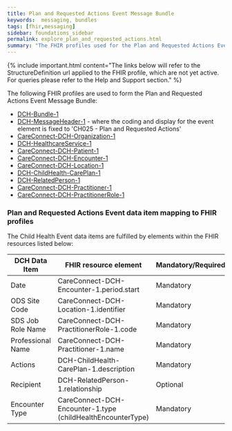 ```yaml
---
title: Plan and Requested Actions Event Message Bundle
keywords:  messaging, bundles
tags: [fhir,messaging]
sidebar: foundations_sidebar
permalink: explore_plan_and_requested_actions.html
summary: "The FHIR profiles used for the Plan and Requested Actions Event Message Bundle"
---
```


{% include important.html content="The links below will refer to the StructureDefinition url applied to the FHIR profile, which are not yet active. For queries please refer to the Help and Support section." %} 

The following FHIR profiles are used to form the Plan and Requested Actions Event Message Bundle:

- [DCH-Bundle-1](https://fhir.nhs.uk/STU3/StructureDefinition/DCH-Bundle-1)
- [DCH-MessageHeader-1](https://fhir.nhs.uk/STU3/StructureDefinition/DCH-MessageHeader-1) - where the coding and display for the event element is fixed to 'CH025 - Plan and Requested Actions'
- [CareConnect-DCH-Organization-1](https://fhir.nhs.uk/STU3/StructureDefinition/CareConnect-DCH-Organization-1)
- [DCH-HealthcareService-1](https://fhir.nhs.uk/STU3/StructureDefinition/DCH-HealthcareService-1)
- [CareConnect-DCH-Patient-1](https://fhir.nhs.uk/STU3/StructureDefinition/CareConnect-DCH-Patient-1)
- [CareConnect-DCH-Encounter-1](https://fhir.nhs.uk/STU3/StructureDefinition/CareConnect-DCH-Encounter-1)
- [CareConnect-DCH-Location-1](https://fhir.nhs.uk/STU3/StructureDefinition/CareConnect-DCH-Location-1)
- [DCH-ChildHealth-CarePlan-1](https://fhir.nhs.uk/STU3/StructureDefinition/DCH-ChildHealth-CarePlan-1)
- [DCH-RelatedPerson-1](https://fhir.nhs.uk/STU3/StructureDefinition/DCH-RelatedPerson-1)
- [CareConnect-DCH-Practitioner-1](https://fhir.nhs.uk/STU3/StructureDefinition/CareConnect-DCH-Practitioner-1)
- [CareConnect-DCH-PractitionerRole-1](https://fhir.nhs.uk/STU3/StructureDefinition/CareConnect-DCH-PractitionerRole-1)


### Plan and Requested Actions Event data item mapping to FHIR profiles ###

The Child Health Event data items are fulfilled by elements within the FHIR resources listed below:

| DCH Data Item     | FHIR resource element                           | Mandatory/Required/Optional |
|-------------------|-------------------------------------------------|-----------------------------|
| Date              | CareConnect-DCH-Encounter-1.period.start        | Mandatory                   |
| ODS Site Code     | CareConnect-DCH-Location-1.identifier           | Mandatory                   |
| SDS Job Role Name | CareConnect-DCH-PractitionerRole-1.code         | Mandatory                   |
| Professional Name | CareConnect-DCH-Practitioner-1.name             | Mandatory                   |
| Actions           | DCH-ChildHealth-CarePlan-1.description          | Mandatory                   |
| Recipient         | DCH-RelatedPerson-1.relationship                | Optional                    |
| Encounter Type    | CareConnect-DCH-Encounter-1.type (childHealthEncounterType)                 | Mandatory                   |

